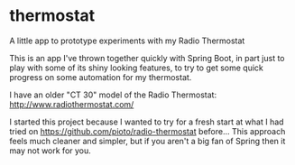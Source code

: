 # thermostat
A little app to prototype experiments with my Radio Thermostat

This is an app I've thrown together quickly with Spring Boot, in part just to play with some of its shiny looking
features, to try to get some quick progress on some automation for my thermostat.

I have an older "CT 30" model of the Radio Thermostat: http://www.radiothermostat.com/

I started this project because I wanted to try for a fresh start at what I had tried on
https://github.com/pioto/radio-thermostat before... This approach feels much cleaner and simpler, but if you aren't a big fan
of Spring then it may not work for you.
